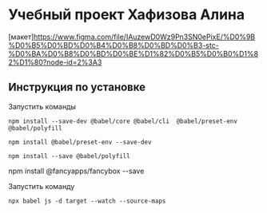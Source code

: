 # Учебный проект Хафизова Алина

[макет]https://www.figma.com/file/IAuzewD0Wz9Pn3SN0ePixE/%D0%9B%D0%B5%D0%BD%D0%B4%D0%B8%D0%BD%D0%B3-stc-%D0%BA%D0%B8%D0%BD%D0%BE%D1%82%D0%B5%D0%B0%D1%82%D1%80?node-id=2%3A3

## Инструкция по установке

Запустить команды


```shell
npm install --save-dev @babel/core @babel/cli  @babel/preset-env @babel/polyfill
```
```shell
npm install @babel/preset-env --save-dev
```
```shell
npm install --save @babel/polyfill
```

npm install @fancyapps/fancybox --save

Запустить команду


```shell
npx babel js -d target --watch --source-maps
```
